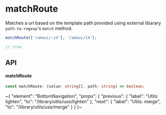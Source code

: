 
# matchRoute

Matches a url based on the template path provided using external libarary `path-to-regexp`'s `match` method.

```ts
matchRoute(['/amaui/:id'], '/amaui/14');

// true
```

## API

#### matchRoute

```ts
const matchRoute: (value: string[], path: string) => boolean;
```


~{
  "element": "BottomNavigation",
  "props": {
    "previous": {
      "label": "Utils: lighten",
      "to": "/library/utils/use/lighten"
    },
    "next": {
      "label": "Utils: merge",
      "to": "/library/utils/use/merge"
    }
  }
}~
